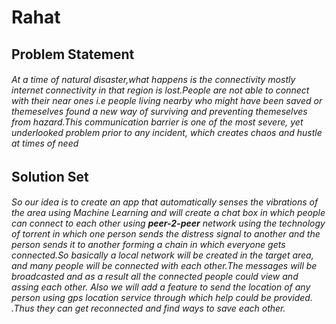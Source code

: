 # Rahat

## Problem Statement

###### At  a time of natural disaster,what happens is the connectivity mostly internet connectivity in that region is lost.People are not able to connect with their near ones i.e people living nearby who might have been saved or themeselves found a new way of surviving and preventing themeselves from hazard.This communication barrier is one of the most severe, yet underlooked problem prior to any incident, which creates chaos and hustle at times of need

## Solution Set

###### So our idea is to create an app that automatically senses the vibrations of the area using Machine Learning and will create a chat box in which people can connect to each other using **_peer-2-peer_** network using the technology of torrent in which one person sends the distress signal to another and the person sends it to another forming a chain in which everyone gets connected.So basically a local network will be created in the target area, and many people will be connected with each other.The messages will be broadcasted and as a result all the connected people could view and assing each other. Also we will add a feature to send the location of any person using gps location service through which help could be provided. .Thus they can get _reconnected_  and find ways to save each other.
